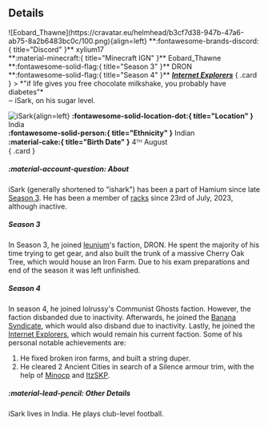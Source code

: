 ## Details
<div class="grid" markdown>
![Eobard_Thawne](https://cravatar.eu/helmhead/b3cf7d38-947b-47a6-ab75-8a2b6483bc0c/100.png){align=left}
**:fontawesome-brands-discord:{ title="Discord" }** xylium17<br>
**:material-minecraft:{ title="Minecraft IGN" }** Eobard_Thawne<br>
**:fontawesome-solid-flag:{ title="Season 3" }** DRON<br>
**:fontawesome-solid-flag:{ title="Season 4" }** <b><i><a href="../factions/ie.md">Internet Explorers</a></i></b>
{ .card }
> *"if life gives you free chocolate milkshake, you probably have diabetes"* <br>
‒ iSark, on his sugar level.

![iSark](https://cdn.discordapp.com/avatars/702471256473075722/fa483f7381b89192373cf679f580ee91.png?width=120&height=120){align=left}
**:fontawesome-solid-location-dot:{ title="Location" }** India<br>
**:fontawesome-solid-person:{ title="Ethnicity" }** Indian<br>
**:material-cake:{ title="Birth Date" }** 4ᵀᴴ August<br>
{ .card }
</div>

##### :material-account-question: About

iSark (generally shortened to "ishark") has been a part of Hamium since late [Season 3](../seasons/s3.md). He has been a member of [racks](../extra/racks.md) since 23rd of July, 2023, although inactive.

##### Season 3

In Season 3, he joined [leunium](../staff/unium.md)'s faction, DRON. He spent the majority of his time trying to get gear, and also built the trunk of a massive Cherry Oak Tree, which would house an Iron Farm. Due to his exam preparations and end of the season it was left unfinished.

##### Season 4

In season 4, he joined lolrussy's Communist Ghosts faction. However, the faction disbanded due to inactivity. Afterwards, he joined the [Banana Syndicate](../factions/bs.md), which would also
disband due to inactivity. Lastly, he joined the [Internet Explorers](../factions/ie.md), which would remain his current faction.
Some of his personal notable achievements are:
1. He fixed broken iron farms, and built a string duper.
2. He cleared 2 Ancient Cities in search of a Silence armour trim, with the help of [Minocp](../players/minocp.md) and [ItzSKP](../players/itzskp.md).

##### :material-lead-pencil: Other Details
iSark lives in India. He plays club-level football.
